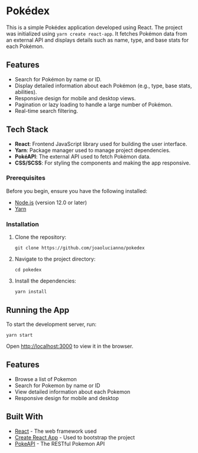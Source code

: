 # Pokédex

This is a simple Pokédex application developed using React. The project was initialized using `yarn create react-app`. It fetches Pokémon data from an external API and displays details such as name, type, and base stats for each Pokémon.

## Features

- Search for Pokémon by name or ID.
- Display detailed information about each Pokémon (e.g., type, base stats, abilities).
- Responsive design for mobile and desktop views.
- Pagination or lazy loading to handle a large number of Pokémon.
- Real-time search filtering.

## Tech Stack

- **React**: Frontend JavaScript library used for building the user interface.
- **Yarn**: Package manager used to manage project dependencies.
- **PokéAPI**: The external API used to fetch Pokémon data.
- **CSS/SCSS**: For styling the components and making the app responsive.

### Prerequisites

Before you begin, ensure you have the following installed:
- [Node.js](https://nodejs.org/) (version 12.0 or later)
- [Yarn](https://yarnpkg.com/)

### Installation

1. Clone the repository:
   ```
   git clone https://github.com/joaolucianno/pokedex
   ```

2. Navigate to the project directory:
   ```
   cd pokedex
   ```

3. Install the dependencies:
   ```
   yarn install
   ```

## Running the App

To start the development server, run:

```
yarn start
```

Open [http://localhost:3000](http://localhost:3000) to view it in the browser.

## Features

- Browse a list of Pokemon
- Search for Pokemon by name or ID
- View detailed information about each Pokemon
- Responsive design for mobile and desktop

## Built With

- [React](https://reactjs.org/) - The web framework used
- [Create React App](https://create-react-app.dev/) - Used to bootstrap the project
- [PokeAPI](https://pokeapi.co/) - The RESTful Pokemon API
